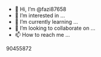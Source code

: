 - 👋 Hi, I’m @fazi87658
- 👀 I’m interested in ...
- 🌱 I’m currently learning ...
- 💞️ I’m looking to collaborate on ...
- 📫 How to reach me ...

<!---
fazi87658/fazi87658 is a ✨ special ✨ repository because its `README.md` (this file) appears on your GitHub profile.
You can click the Preview link to take a look at your changes.
--->90455872
